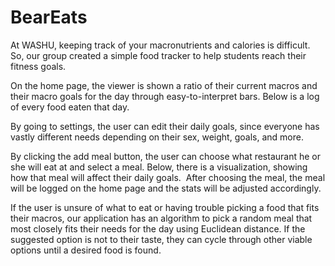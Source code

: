 # BearEats


At WASHU, keeping track of your macronutrients and calories is difficult. So, our group created a simple food tracker to help students reach their fitness goals. 

On the home page, the viewer is shown a ratio of their current macros and their macro goals for the day through easy-to-interpret bars. Below is a log of every food eaten that day.

By going to settings, the user can edit their daily goals, since everyone has vastly different needs depending on their sex, weight, goals, and more. 

By clicking the add meal button, the user can choose what restaurant he or she will eat at and select a meal. Below, there is a visualization, showing how that meal will affect their daily goals.  After choosing the meal, the meal will be logged on the home page and the stats will be adjusted accordingly.

If the user is unsure of what to eat or having trouble picking a food that fits their macros, our application has an algorithm to pick a random meal that most closely fits their needs for the day using Euclidean distance. If the suggested option is not to their taste, they can cycle through other viable options until a desired food is found. 
